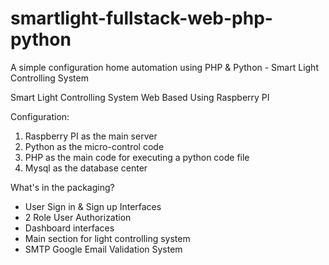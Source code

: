 # smartlight-fullstack-web-php-python
A simple configuration home automation using PHP &amp; Python - Smart Light Controlling System

Smart Light Controlling System Web Based Using Raspberry PI

Configuration:
1. Raspberry PI as the main server
2. Python as the micro-control code
3. PHP as the main code for executing a python code file
4. Mysql as the database center

What's in the packaging?
- User Sign in & Sign up Interfaces
- 2 Role User Authorization
- Dashboard interfaces
- Main section for light controlling system
- SMTP Google Email Validation System

